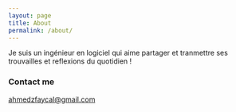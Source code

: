 ```yaml
---
layout: page
title: About
permalink: /about/
---
```


Je suis un ingénieur en logiciel qui aime partager et tranmettre ses trouvailles et reflexions du quotidien !

<!-- ### More Information

A place to include any other types of information that you'd like to include about yourself. -->

### Contact me

[ahmedzfaycal@gmail.com](mailto:ahmedzfaycal@gmail.com)